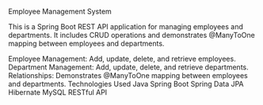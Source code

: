 Employee Management System

This is a Spring Boot REST API application for managing employees and departments. It includes CRUD operations and demonstrates @ManyToOne mapping between employees and departments.


Employee Management: Add, update, delete, and retrieve employees.
Department Management: Add, update, delete, and retrieve departments.
Relationships: Demonstrates @ManyToOne mapping between employees and departments.
Technologies Used
Java
Spring Boot
Spring Data JPA
Hibernate
MySQL
RESTful API
